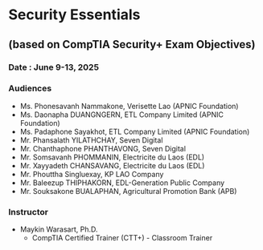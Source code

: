 # Security Essentials
## (based on CompTIA Security+ Exam Objectives)

### Date : June 9-13, 2025

### Audiences
+ Ms. Phonesavanh Nammakone, Verisette Lao (APNIC Foundation)
+ Ms. Daonapha DUANGNGERN, ETL Company Limited (APNIC Foundation)
+ Ms. Padaphone Sayakhot, ETL Company Limited (APNIC Foundation)
+ Mr. Phansalath YILATHCHAY, Seven Digital
+ Mr. Chanthaphone PHANTHAVONG, Seven Digital
+ Mr. Somsavanh PHOMMANIN, Electricite du Laos (EDL)
+ Mr. Xayyadeth CHANSAVANG, Electricite du Laos (EDL)
+ Mr. Phouttha Singluexay, KP LAO Company
+ Mr. Baleezup THIPHAKORN, EDL-Generation Public Company
+ Mr. Souksakone BUALAPHAN, Agricultural Promotion Bank (APB)

### Instructor
+ Maykin Warasart, Ph.D.
	+ CompTIA Certified Trainer (CTT+) - Classroom Trainer
